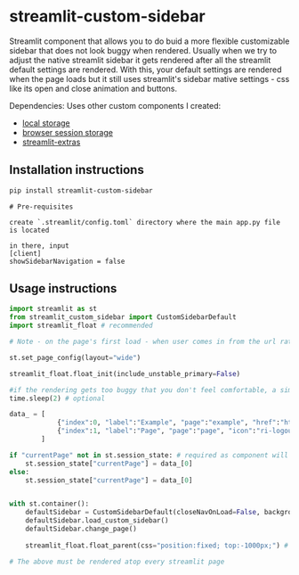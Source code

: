 # streamlit-custom-sidebar

Streamlit component that allows you to do buid a more flexible customizable sidebar that does not look buggy when rendered. Usually when we try to adjust the native streamlit sidebar it gets rendered after all the streamlit default settings are rendered. With this, your default settings are rendered when the page loads but it still uses streamlit's sidebar mative settings - css like its open and close animation and buttons.  

Dependencies:
Uses other custom components I created:
- [local storage](https://pypi.org/project/streamlit-local-storage/)
- [browser session storage](https://pypi.org/project/streamlit-browser-session-storage/)
- [streamlit-extras](https://pypi.org/project/streamlit-extras/)


## Installation instructions

```sh
pip install streamlit-custom-sidebar
```

```
# Pre-requisites

create `.streamlit/config.toml` directory where the main app.py file is located

in there, input 
[client]
showSidebarNavigation = false

```

## Usage instructions

```python
import streamlit as st
from streamlit_custom_sidebar import CustomSidebarDefault
import streamlit_float # recommended

# Note - on the page's first load - when user comes in from the url rather than clicking on the tab, the active page will be derived from the url or from the `loadPageName` parameter. Please make sure all params in the data array object are inputed.

st.set_page_config(layout="wide")

streamlit_float.float_init(include_unstable_primary=False)

#if the rendering gets too buggy that you don't feel comfortable, a simple time.sleep(2) helps after this component.
time.sleep(2) # optional

data_ = [
            {"index":0, "label":"Example", "page":"example", "href":"http://localhost:8501/"},
            {"index":1, "label":"Page", "page":"page", "icon":"ri-logout-box-r-line", "href":"http://localhost:8501/page"}
        ]

if "currentPage" not in st.session_state: # required as component will be looking for this in session state to change page via `switch_page`
    st.session_state["currentPage"] = data_[0] 
else:
    st.session_state["currentPage"] = data_[0] 


with st.container():
    defaultSidebar = CustomSidebarDefault(closeNavOnLoad=False, backgroundColor="brown", loadPageName="example", data=data_, LocalOrSessionStorage=1, serverRendering=False, webMedium="local") 
    defaultSidebar.load_custom_sidebar()
    defaultSidebar.change_page()
    
    streamlit_float.float_parent(css="position:fixed; top:-1000px;") # gets rid of the whitespace created from the iframes used to build the component - no big forehead.

# The above must be rendered atop every streamlit page

```

